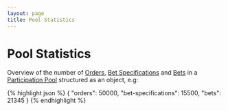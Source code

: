 ```yaml
---
layout: page
title: Pool Statistics
---
```


# Pool Statistics

Overview of the number of [Orders](../concepts/order), [Bet Specifications](../concepts/bet-specification) and [Bets](../concepts/bets) in a [Participation Pool](../concepts/participation-pool) structured as an object, e.g: 

{% highlight json %}
{
  "orders": 50000,
  "bet-specifications": 15500,
  "bets": 21345
}
{% endhighlight %}
